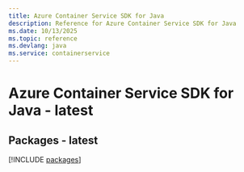 ```yaml
---
title: Azure Container Service SDK for Java
description: Reference for Azure Container Service SDK for Java
ms.date: 10/13/2025
ms.topic: reference
ms.devlang: java
ms.service: containerservice
---
```

# Azure Container Service SDK for Java - latest
## Packages - latest
[!INCLUDE [packages](container-service-index.md)]